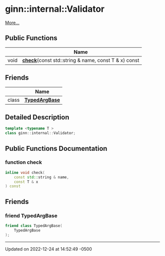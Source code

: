 # ginn::internal::Validator


 [More...](#detailed-description)

## Public Functions

|                | Name           |
| -------------- | -------------- |
| void | **[check](api/Classes/classginn_1_1internal_1_1_validator.md#function-check)**(const std::string & name, const T & x) const |

## Friends

|                | Name           |
| -------------- | -------------- |
| class | **[TypedArgBase](api/Classes/classginn_1_1internal_1_1_validator.md#friend-typedargbase)**  |

## Detailed Description

```cpp
template <typename T >
class ginn::internal::Validator;
```

## Public Functions Documentation

### function check

```cpp
inline void check(
    const std::string & name,
    const T & x
) const
```


## Friends

### friend TypedArgBase

```cpp
friend class TypedArgBase(
    TypedArgBase 
);
```


-------------------------------

Updated on 2022-12-24 at 14:52:49 -0500